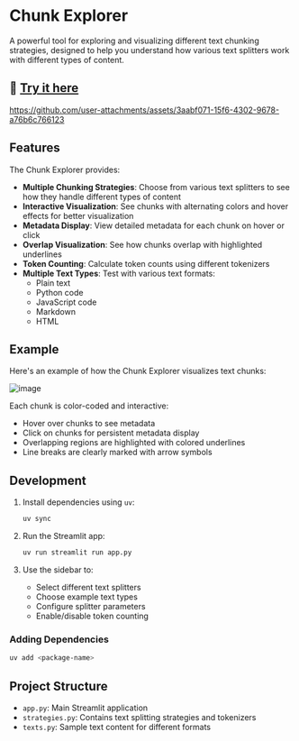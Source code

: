 # Chunk Explorer

A powerful tool for exploring and visualizing different text chunking strategies, designed to help you understand how various text splitters work with different types of content.

## 🚀 [Try it here](https://chunkers.streamlit.app/)


https://github.com/user-attachments/assets/3aabf071-15f6-4302-9678-a76b6c766123


## Features

The Chunk Explorer provides:

- **Multiple Chunking Strategies**: Choose from various text splitters to see how they handle different types of content
- **Interactive Visualization**: See chunks with alternating colors and hover effects for better visualization
- **Metadata Display**: View detailed metadata for each chunk on hover or click
- **Overlap Visualization**: See how chunks overlap with highlighted underlines
- **Token Counting**: Calculate token counts using different tokenizers
- **Multiple Text Types**: Test with various text formats:
  - Plain text
  - Python code
  - JavaScript code
  - Markdown
  - HTML

## Example

Here's an example of how the Chunk Explorer visualizes text chunks:

![image](https://github.com/user-attachments/assets/a5cf9b3e-eda1-4670-a692-8f29bacd07fa)

Each chunk is color-coded and interactive:
- Hover over chunks to see metadata
- Click on chunks for persistent metadata display
- Overlapping regions are highlighted with colored underlines
- Line breaks are clearly marked with arrow symbols

## Development

1. Install dependencies using `uv`:

    ```bash
    uv sync
    ```

2. Run the Streamlit app:

    ```bash
    uv run streamlit run app.py
    ```

3. Use the sidebar to:
   - Select different text splitters
   - Choose example text types
   - Configure splitter parameters
   - Enable/disable token counting

### Adding Dependencies
```bash
uv add <package-name>
```

## Project Structure

- `app.py`: Main Streamlit application
- `strategies.py`: Contains text splitting strategies and tokenizers
- `texts.py`: Sample text content for different formats
